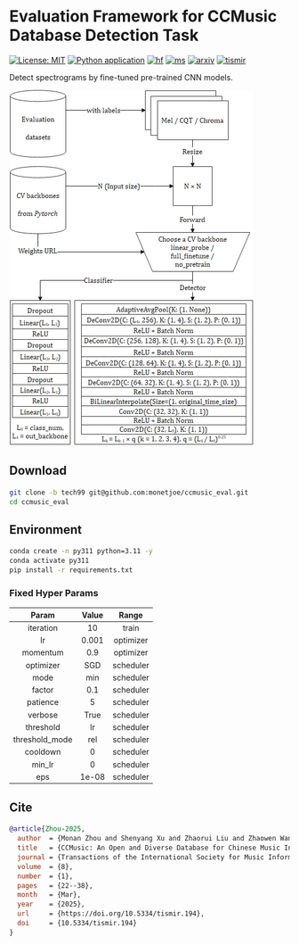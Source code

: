 # Evaluation Framework for CCMusic Database Detection Task
[![License: MIT](https://img.shields.io/github/license/monetjoe/ccmusic_eval.svg)](https://github.com/monetjoe/ccmusic_eval/blob/main/LICENSE)
[![Python application](https://github.com/monetjoe/ccmusic_eval/actions/workflows/python-app.yml/badge.svg?branch=main)](https://github.com/monetjoe/ccmusic_eval/actions/workflows/python-app.yml)
[![hf](https://img.shields.io/badge/HuggingFace-ccmusic-ffd21e.svg)](https://huggingface.co/ccmusic-database)
[![ms](https://img.shields.io/badge/ModelScope-ccmusic-624aff.svg)](https://www.modelscope.cn/organization/ccmusic-database)
[![arxiv](https://img.shields.io/badge/arXiv-2503.18802-b31b1b.svg)](https://arxiv.org/pdf/2503.18802.pdf)
[![tismir](https://img.shields.io/badge/DOI-10.5334/tismir.194-001447.svg)](https://doi.org/10.5334/tismir.194)

Detect spectrograms by fine-tuned pre-trained CNN models.

![](./.github/eval.jpg)

## Download
```bash
git clone -b tech99 git@github.com:monetjoe/ccmusic_eval.git
cd ccmusic_eval
```

## Environment
```bash
conda create -n py311 python=3.11 -y
conda activate py311
pip install -r requirements.txt
```

### Fixed Hyper Params
|     Param      | Value |   Range   |
| :------------: | :---: | :-------: |
|   iteration    |  10   |   train   |
|       lr       | 0.001 | optimizer |
|    momentum    |  0.9  | optimizer |
|   optimizer    |  SGD  | scheduler |
|      mode      |  min  | scheduler |
|     factor     |  0.1  | scheduler |
|    patience    |   5   | scheduler |
|    verbose     | True  | scheduler |
|   threshold    |  lr   | scheduler |
| threshold_mode |  rel  | scheduler |
|    cooldown    |   0   | scheduler |
|     min_lr     |   0   | scheduler |
|      eps       | 1e-08 | scheduler |

## Cite
```bibtex
@article{Zhou-2025,
  author  = {Monan Zhou and Shenyang Xu and Zhaorui Liu and Zhaowen Wang and Feng Yu and Wei Li and Baoqiang Han},
  title   = {CCMusic: An Open and Diverse Database for Chinese Music Information Retrieval Research},
  journal = {Transactions of the International Society for Music Information Retrieval},
  volume  = {8},
  number  = {1},
  pages   = {22--38},
  month   = {Mar},
  year    = {2025},
  url     = {https://doi.org/10.5334/tismir.194},
  doi     = {10.5334/tismir.194}
}
```
